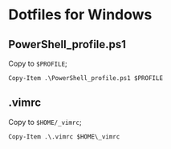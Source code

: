 # Dotfiles for Windows

## PowerShell_profile.ps1

Copy to `$PROFILE`;

```
Copy-Item .\PowerShell_profile.ps1 $PROFILE
```

## .vimrc

Copy to `$HOME/_vimrc`;

```
Copy-Item .\.vimrc $HOME\_vimrc
```
